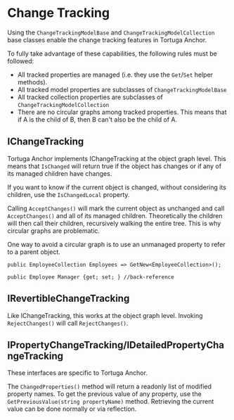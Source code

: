 ﻿# Change Tracking

Using the `ChangeTrackingModelBase` and `ChangeTrackingModelCollection` base classes enable the change tracking features in Tortuga Anchor.

To fully take advantage of these capabilities, the following rules must be followed:

* All tracked properties are managed (i.e. they use the `Get`/`Set` helper methods).
* All tracked model properties are subclasses of `ChangeTrackingModelBase`
* All tracked collection properties are subclasses of `ChangeTrackingModelCollection`
* There are no circular graphs among tracked properties. This means that if A is the child of B, then B can't also be the child of A. 

## IChangeTracking

Tortuga Anchor implements IChangeTracking at the object graph level. This means that `IsChanged` will return true if the object has changes or if any of its managed children have changes. 

If you want to know if the current object is changed, without considering its children, use the `IsChangedLocal` property.

Calling `AcceptChanges()` will mark the current object as unchanged and call `AcceptChanges()` and all of its managed children. Theoretically the children will then call their children, recursively walking the entire tree. This is why circular graphs are problematic.

One way to avoid a circular graph is to use an unmanaged property to refer to a parent object.

```
public EmployeeCollection Employees => GetNew<EmployeeCollection>();

public Employee Manager {get; set; } //back-reference 
```

## IRevertibleChangeTracking

Like IChangeTracking, this works at the object graph level. Invoking `RejectChanges()` will call `RejectChanges()`.


## IPropertyChangeTracking/IDetailedPropertyChangeTracking

These interfaces are specific to Tortuga Anchor.

The `ChangedProperties()` method will return a readonly list of modified property names. To get the previous value of any property, use the `GetPreviousValue(string propertyName)` method. Retrieving the current value can be done normally or via reflection.

